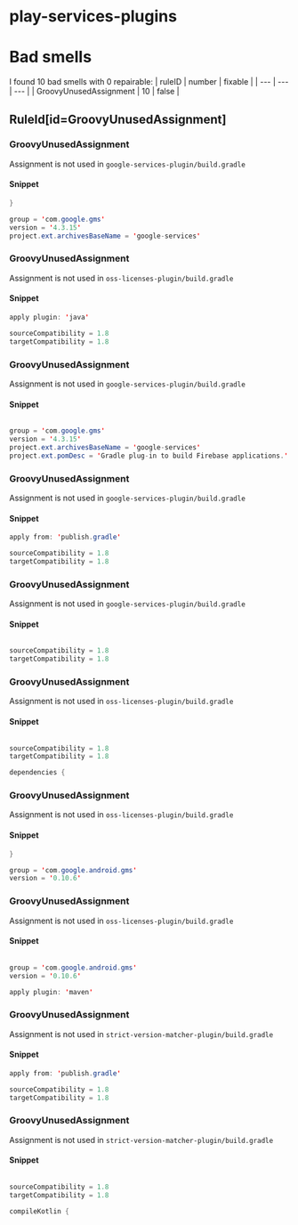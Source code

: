 # play-services-plugins 
 
# Bad smells
I found 10 bad smells with 0 repairable:
| ruleID | number | fixable |
| --- | --- | --- |
| GroovyUnusedAssignment | 10 | false |
## RuleId[id=GroovyUnusedAssignment]
### GroovyUnusedAssignment
Assignment is not used
in `google-services-plugin/build.gradle`
#### Snippet
```java
}

group = 'com.google.gms'
version = '4.3.15'
project.ext.archivesBaseName = 'google-services'
```

### GroovyUnusedAssignment
Assignment is not used
in `oss-licenses-plugin/build.gradle`
#### Snippet
```java
apply plugin: 'java'

sourceCompatibility = 1.8
targetCompatibility = 1.8

```

### GroovyUnusedAssignment
Assignment is not used
in `google-services-plugin/build.gradle`
#### Snippet
```java

group = 'com.google.gms'
version = '4.3.15'
project.ext.archivesBaseName = 'google-services'
project.ext.pomDesc = 'Gradle plug-in to build Firebase applications.'
```

### GroovyUnusedAssignment
Assignment is not used
in `google-services-plugin/build.gradle`
#### Snippet
```java
apply from: 'publish.gradle'

sourceCompatibility = 1.8
targetCompatibility = 1.8

```

### GroovyUnusedAssignment
Assignment is not used
in `google-services-plugin/build.gradle`
#### Snippet
```java

sourceCompatibility = 1.8
targetCompatibility = 1.8

```

### GroovyUnusedAssignment
Assignment is not used
in `oss-licenses-plugin/build.gradle`
#### Snippet
```java

sourceCompatibility = 1.8
targetCompatibility = 1.8

dependencies {
```

### GroovyUnusedAssignment
Assignment is not used
in `oss-licenses-plugin/build.gradle`
#### Snippet
```java
}

group = 'com.google.android.gms'
version = '0.10.6'

```

### GroovyUnusedAssignment
Assignment is not used
in `oss-licenses-plugin/build.gradle`
#### Snippet
```java

group = 'com.google.android.gms'
version = '0.10.6'

apply plugin: 'maven'
```

### GroovyUnusedAssignment
Assignment is not used
in `strict-version-matcher-plugin/build.gradle`
#### Snippet
```java
apply from: 'publish.gradle'

sourceCompatibility = 1.8
targetCompatibility = 1.8

```

### GroovyUnusedAssignment
Assignment is not used
in `strict-version-matcher-plugin/build.gradle`
#### Snippet
```java

sourceCompatibility = 1.8
targetCompatibility = 1.8

compileKotlin {
```

